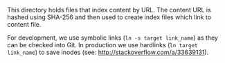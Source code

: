 This directory holds files that index content by URL. The content URL is hashed
using SHA-256 and then used to create index files which link to content file.

For development, we use symbolic links (`ln -s target link_name`) as they can be
checked into Git. In production we use hardlinks (`ln target link_name`) to save
inodes (see: http://stackoverflow.com/a/33639131).
